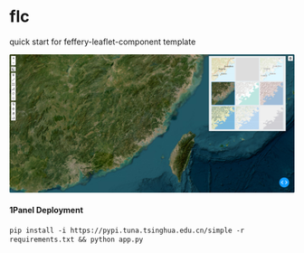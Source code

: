 # flc
quick start for feffery-leaflet-component template

![image-20241115043544600](assets/image-20241115043544600.png)


#### 1Panel Deployment

```shell
pip install -i https://pypi.tuna.tsinghua.edu.cn/simple -r requirements.txt && python app.py
```
